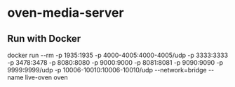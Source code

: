 # oven-media-server

## Run with Docker

docker run --rm -p 1935:1935 -p 4000-4005:4000-4005/udp -p 3333:3333 -p 3478:3478 -p 8080:8080 -p 9000:9000 -p 8081:8081 -p 9090:9090 -p 9999:9999/udp -p 10006-10010:10006-10010/udp --network=bridge --name live-oven oven
